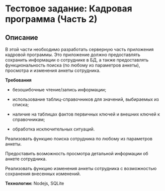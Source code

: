 # Тестовое задание: Кадровая программа (Часть 2)

## Описание

В этой части необходимо разработать серверную часть приложения кадровой программы. Это приложение должно предоставлять сохранить информации о сотруднике в БД, а также предоставлять функциональность поиска (по любому из параметров анкеты), просмотра и изменения анкеты сотрудника.

**Требования**

- безошибочные чтение/запись информации;

- использование таблиц-справочников для значений, выбираемых из списка;

- наличие на таблицах фактов первичных ключей и внешних ключей к справочникам;

- обработка исключительных ситуаций.

Реализовать функцию поиска сотрудника по любому из параметров анкеты.

Предоставить возможность просмотра детальной информации об анкете сотрудника.

Реализовать функцию изменения анкеты сотрудника с возможностью сохранения внесенных изменений.

**Технологии:**
Nodejs, SQLite
